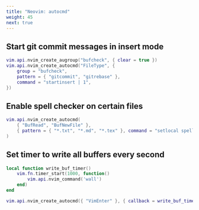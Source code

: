 ```yaml
---
title: "Neovim: autocmd"
weight: 45
next: true
---
```


## Start git commit messages in insert mode

```lua
vim.api.nvim_create_augroup("bufcheck", { clear = true })
vim.api.nvim_create_autocmd("FileType", {
    group = "bufcheck",
    pattern = { "gitcommit", "gitrebase" },
    command = "startinsert | 1",
})
```

## Enable spell checker on certain files

```lua
vim.api.nvim_create_autocmd(
    { "BufRead", "BufNewFile" },
    { pattern = { "*.txt", "*.md", "*.tex" }, command = "setlocal spell" }
)
```

## Set timer to write all buffers every second

```lua
local function write_buf_timer()
    vim.fn.timer_start(1000, function()
        vim.api.nvim_command('wall')
    end)
end

vim.api.nvim_create_autocmd({ "VimEnter" }, { callback = write_buf_timer })
```
